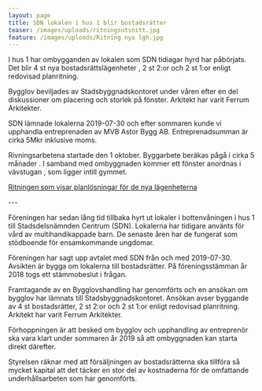 ```yaml
---
layout: page
title: SDN lokalen i hus 1 blir bostadsrätter
teaser: /images/uploads/ritningsutsnitt.jpg
feature: /images/uploads/Ritning nya lgh.jpg
---
```

I hus 1 har ombygganden av lokalen som SDN tidiagar hyrd har påbörjats. Det blir 4 st nya bostadsrättslägenheter , 2 st 2:or och 2 st 1:or enligt redovisad planritning. 

Bygglov beviljades av Stadsbyggnadskontoret under våren efter en del diskussioner om placering och storlek på fönster. Arkitekt har varit Ferrum Arkitekter.

SDN lämnade lokalerna 2019-07-30 och efter sommaren kunde vi upphandla entreprenaden av MVB Astor Bygg AB. Entreprenadsumman är cirka 5Mkr inklusive moms.

Rivningsarbetena startade den 1 oktober. Byggarbete beräkas pågå i cirka 5 månader. I samband med ombyggnaden kommer ett fönster anordnas i vävstugan , som ligger intill gymmet. 

[Ritningen som visar planlösningar för de nya lägenheterna](image/uploads/Ritning.pdf)

\---

Föreningen har sedan lång tid tillbaka hyrt ut lokaler i bottenvåningen i hus 1 till Stadsdelsnämnden Centrum (SDN). Lokalerna har tidigare använts för vård av multihandikappade barn. De senaste åren har de fungerat som stödboende för ensamkommande ungdomar.

Föreningen har sagt upp avtalet med SDN från och med 2019-07-30. Avsikten är bygga om lokalerna till bostadsrätter. På föreningsstämman år 2018 togs ett stämmobeslut i frågan.

Framtagande av en Bygglovshandling har genomförts och en ansökan om bygglov har lämnats till Stadsbyggnadskontoret. Ansökan avser byggande av 4 st bostadsrätter, 2 st 2:or och 2 st 1:or enligt redovisad planritning. Arkitekt har varit Ferrum Arkitekter.

Förhoppningen är att besked om bygglov och upphandling av entreprenör ska vara klart under sommaren år 2019 så att ombyggnaden kan starta direkt därefter.

Styrelsen räknar med att försäljningen av bostadsrätterna ska tillföra så mycket kapital att det täcker en stor del av kostnaderna för de omfattande underhållsarbeten som har genomförts.
